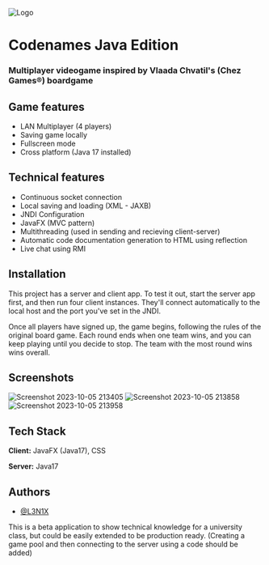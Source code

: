 
![Logo]([https://camo.githubusercontent.com/39a3912db83336e97ef3b8f5e4290525fbd2a90c8d4ab0c6cff0bf9ffc1874de/68747470733a2f2f63646e2e646973636f72646170702e636f6d2f6174746163686d656e74732f3739373232343831383736333130343331372f313032363134393732393139343735343036382f636f64656e616d65732d6772616469656e742e706e67](https://www.google.com/url?sa=i&url=https%3A%2F%2Fczechgames.com%2Ffor-press%2Fcodenames%2Findex.html&psig=AOvVaw1M2FlnQ15IWHdoWYgnokGE&ust=1713797521312000&source=images&cd=vfe&opi=89978449&ved=0CBIQjRxqFwoTCMCs07XH04UDFQAAAAAdAAAAABAE))


# Codenames Java Edition

### Multiplayer videogame inspired by Vlaada Chvatil's (Chez Games®) boardgame



## Game features

- LAN Multiplayer (4 players)
- Saving game locally
- Fullscreen mode
- Cross platform (Java 17 installed)

## Technical features

- Continuous socket connection
- Local saving and loading (XML - JAXB)
- JNDI Configuration
- JavaFX (MVC pattern)
- Multithreading (used in sending and recieving client-server)
- Automatic code documentation generation to HTML using reflection
- Live chat using RMI
## Installation

This project has a server and client app. To test it out, start the server app first, and then run four client instances. They'll connect automatically to the local host and the port you've set in the JNDI.

Once all players have signed up, the game begins, following the rules of the original board game. Each round ends when one team wins, and you can keep playing until you decide to stop. The team with the most round wins wins overall.

## Screenshots
![Screenshot 2023-10-05 213405](https://github.com/L3N1X/Codenames/assets/67825601/1e37cac7-77f4-4a3b-bd29-0003c7edb349)
![Screenshot 2023-10-05 213858](https://github.com/L3N1X/Codenames/assets/67825601/c415d13b-d151-41ea-9e78-157d5efeba1c)
![Screenshot 2023-10-05 213958](https://github.com/L3N1X/Codenames/assets/67825601/03781e85-a7d2-42c5-899b-e2c37cbbcfe7)

    
## Tech Stack

**Client:** JavaFX (Java17), CSS

**Server:** Java17


## Authors

- [@L3N1X](https://www.github.com/l3n1x)


This is a beta application to show technical knowledge for a university class, but could be easily extended to be production ready. 
(Creating a game pool and then connecting to the server using a code should be added)
